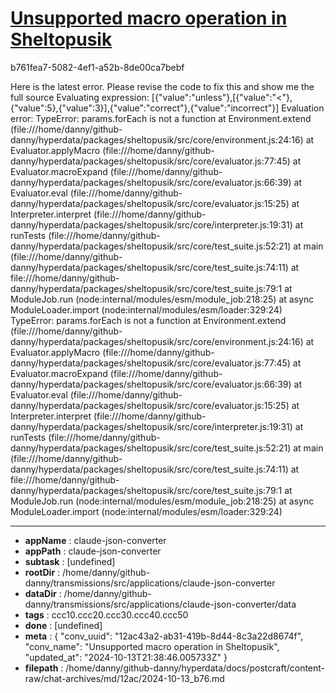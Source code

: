 # [Unsupported macro operation in Sheltopusik](https://claude.ai/chat/12ac43a2-ab31-419b-8d44-8c3a22d8674f)

b761fea7-5082-4ef1-a52b-8de00ca7bebf

Here is the latest error. Please revise the code to fix this and show me the full source
Evaluating expression: [{"value":"unless"},[{"value":"<"},{"value":5},{"value":3}],{"value":"correct"},{"value":"incorrect"}]
Evaluation error: TypeError: params.forEach is not a function
    at Environment.extend (file:///home/danny/github-danny/hyperdata/packages/sheltopusik/src/core/environment.js:24:16)
    at Evaluator.applyMacro (file:///home/danny/github-danny/hyperdata/packages/sheltopusik/src/core/evaluator.js:77:45)
    at Evaluator.macroExpand (file:///home/danny/github-danny/hyperdata/packages/sheltopusik/src/core/evaluator.js:66:39)
    at Evaluator.eval (file:///home/danny/github-danny/hyperdata/packages/sheltopusik/src/core/evaluator.js:15:25)
    at Interpreter.interpret (file:///home/danny/github-danny/hyperdata/packages/sheltopusik/src/core/interpreter.js:19:31)
    at runTests (file:///home/danny/github-danny/hyperdata/packages/sheltopusik/src/core/test_suite.js:52:21)
    at main (file:///home/danny/github-danny/hyperdata/packages/sheltopusik/src/core/test_suite.js:74:11)
    at file:///home/danny/github-danny/hyperdata/packages/sheltopusik/src/core/test_suite.js:79:1
    at ModuleJob.run (node:internal/modules/esm/module_job:218:25)
    at async ModuleLoader.import (node:internal/modules/esm/loader:329:24)
TypeError: params.forEach is not a function
    at Environment.extend (file:///home/danny/github-danny/hyperdata/packages/sheltopusik/src/core/environment.js:24:16)
    at Evaluator.applyMacro (file:///home/danny/github-danny/hyperdata/packages/sheltopusik/src/core/evaluator.js:77:45)
    at Evaluator.macroExpand (file:///home/danny/github-danny/hyperdata/packages/sheltopusik/src/core/evaluator.js:66:39)
    at Evaluator.eval (file:///home/danny/github-danny/hyperdata/packages/sheltopusik/src/core/evaluator.js:15:25)
    at Interpreter.interpret (file:///home/danny/github-danny/hyperdata/packages/sheltopusik/src/core/interpreter.js:19:31)
    at runTests (file:///home/danny/github-danny/hyperdata/packages/sheltopusik/src/core/test_suite.js:52:21)
    at main (file:///home/danny/github-danny/hyperdata/packages/sheltopusik/src/core/test_suite.js:74:11)
    at file:///home/danny/github-danny/hyperdata/packages/sheltopusik/src/core/test_suite.js:79:1
    at ModuleJob.run (node:internal/modules/esm/module_job:218:25)
    at async ModuleLoader.import (node:internal/modules/esm/loader:329:24)

---

* **appName** : claude-json-converter
* **appPath** : claude-json-converter
* **subtask** : [undefined]
* **rootDir** : /home/danny/github-danny/transmissions/src/applications/claude-json-converter
* **dataDir** : /home/danny/github-danny/transmissions/src/applications/claude-json-converter/data
* **tags** : ccc10.ccc20.ccc30.ccc40.ccc50
* **done** : [undefined]
* **meta** : {
  "conv_uuid": "12ac43a2-ab31-419b-8d44-8c3a22d8674f",
  "conv_name": "Unsupported macro operation in Sheltopusik",
  "updated_at": "2024-10-13T21:38:46.005733Z"
}
* **filepath** : /home/danny/github-danny/hyperdata/docs/postcraft/content-raw/chat-archives/md/12ac/2024-10-13_b76.md